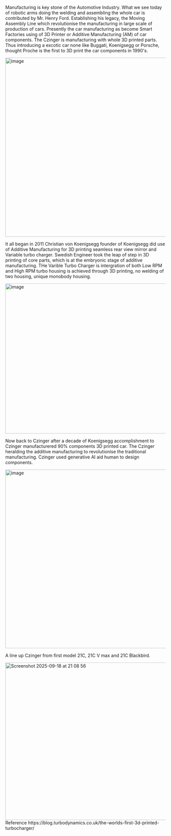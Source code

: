 
Manufacturing is key stone of the Automotive Industry. What we see today of robotic arms doing the welding and assembling the whole car is contributed by Mr. Henry Ford. Establishing his legacy, the Moving Assembly Line which revolutionise the manufacturing in large scale of production of cars. Presently the car manufacturing as become Smart Factories using of 3D Printer or Additive Manufacturing (AM) of car components. The Czinger is manufacturing with whole 3D printed parts. Thus introducing a excotic car none like Buggati, Koenigsegg or Porsche, thought Proche is the first to 3D print the car components in 1990's.

<img width="1000" height="563" alt="image" src="https://github.com/user-attachments/assets/07267ff5-d7cb-4de5-ba87-cc428835d115" />

It all began in 2011 Christian von Koenigsegg founder of Koenigsegg did use of Additive Manufacturing for 3D printing seamless rear view mirror and Variable turbo charger. Swedish Engineer took the leap of step in 3D printing of core parts, which is at the embryonic stage of additive manufacturing. THe Varible Turbo Charger is intergration of both Low RPM and High RPM turbo housing is achieved through 3D printing, no welding of two housing, unique monobody housing. 

<img width="779" height="472" alt="image" src="https://github.com/user-attachments/assets/4e078405-94c1-42b0-a922-e82e09e33fd9" />

Now back to Czinger after a decade of Koenigsegg accomplishment to Czinger manufacturered 90% components 3D printed car. The Czinger heralding the additive manufacturing to revolutionise the traditional manufacturing. Czinger used generative AI aid human to design components. 

<img width="1000" height="562" alt="image" src="https://github.com/user-attachments/assets/c62977f7-6432-4051-b57b-d26de1719b36" />

A line up Czinger from first model 21C, 21C V max and 21C Blackbird. 




<img width="1034" height="495" alt="Screenshot 2025-09-18 at 21 08 56" src="https://github.com/user-attachments/assets/2b314a5e-d185-4870-978b-ffc2c91be1c2" />
Reference 
https://blog.turbodynamics.co.uk/the-worlds-first-3d-printed-turbocharger/
